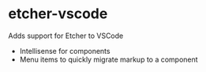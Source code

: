 # etcher-vscode
Adds support for Etcher to VSCode

- Intellisense for components
- Menu items to quickly migrate markup to a component